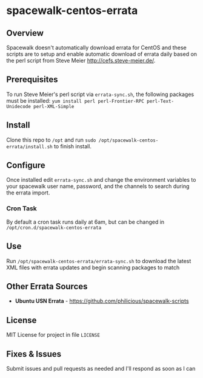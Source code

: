 # spacewalk-centos-errata

## Overview
Spacewalk doesn't automatically download errata for CentOS and these scripts are to setup and enable automatic download of errata daily based on the perl script from Steve Meier <http://cefs.steve-meier.de/>.

## Prerequisites
To run Steve Meier's perl script via `errata-sync.sh`, the following packages must be installed:
`yum install perl perl-Frontier-RPC perl-Text-Unidecode perl-XML-Simple`

## Install
Clone this repo to `/opt` and run `sudo /opt/spacewalk-centos-errata/install.sh` to finish install.

## Configure
Once installed edit `errata-sync.sh` and change the environment variables to your spacewalk user name, password, and the channels to search during the errata import.

### Cron Task
By default a cron task runs daily at 6am, but can be changed in `/opt/cron.d/spacewalk-centos-errata`

## Use
Run `/opt/spacewalk-centos-errata/errata-sync.sh` to download the latest XML files with errata updates and begin scanning packages to match

## Other Errata Sources
* **Ubuntu USN Errata** - https://github.com/philicious/spacewalk-scripts

## License
MIT License for project in file `LICENSE`

## Fixes & Issues
Submit issues and pull requests as needed and I'll respond as soon as I can
